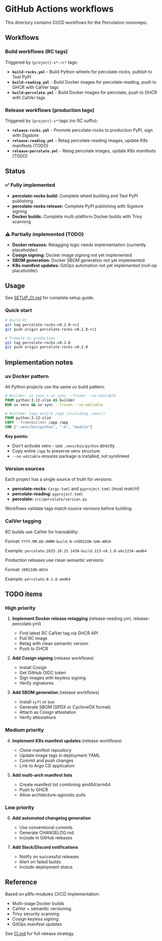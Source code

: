 # GitHub Actions workflows

This directory contains CI/CD workflows for the Percolation monorepo.

## Workflows

### Build workflows (RC tags)

Triggered by `{project}-v*-rc*` tags:

- **`build-rocks.yml`** - Build Python wheels for percolate-rocks, publish to Test PyPI
- **`build-reading.yml`** - Build Docker images for percolate-reading, push to GHCR with CalVer tags
- **`build-percolate.yml`** - Build Docker images for percolate, push to GHCR with CalVer tags

### Release workflows (production tags)

Triggered by `{project}-v*` tags (no RC suffix):

- **`release-rocks.yml`** - Promote percolate-rocks to production PyPI, sign with Sigstore
- **`release-reading.yml`** - Retag percolate-reading images, update K8s manifests (TODO)
- **`release-percolate.yml`** - Retag percolate images, update K8s manifests (TODO)

## Status

### ✅ Fully implemented

- **percolate-rocks build:** Complete wheel building and Test PyPI publishing
- **percolate-rocks release:** Complete PyPI publishing with Sigstore signing
- **Docker builds:** Complete multi-platform Docker builds with Trivy scanning

### ⚠️ Partially implemented (TODO)

- **Docker releases:** Retagging logic needs implementation (currently placeholder)
- **Cosign signing:** Docker image signing not yet implemented
- **SBOM generation:** Docker SBOM generation not yet implemented
- **K8s manifest updates:** GitOps automation not yet implemented (null-op placeholder)

## Usage

See [SETUP_CI.md](../../SETUP_CI.md) for complete setup guide.

### Quick start

```bash
# Build RC
git tag percolate-rocks-v0.2.0-rc1
git push origin percolate-rocks-v0.2.0-rc1

# Promote to production
git tag percolate-rocks-v0.2.0
git push origin percolate-rocks-v0.2.0
```

## Implementation notes

### uv Docker pattern

All Python projects use the same uv build pattern:

```dockerfile
# Builder: uv venv + uv sync --frozen --no-editable
FROM python:3.12-slim AS builder
RUN uv venv && uv sync --frozen --no-editable

# Runtime: Copy entire /app (including .venv/)
FROM python:3.12-slim
COPY --from=builder /app /app
CMD [".venv/bin/python", "-m", "module"]
```

**Key points:**
- Don't activate venv - use `.venv/bin/python` directly
- Copy entire `/app` to preserve venv structure
- `--no-editable` ensures package is installed, not symlinked

### Version sources

Each project has a single source of truth for versions:

- **percolate-rocks:** `Cargo.toml` and `pyproject.toml` (must match!)
- **percolate-reading:** `pyproject.toml`
- **percolate:** `src/percolate/version.py`

Workflows validate tags match source versions before building.

### CalVer tagging

RC builds use CalVer for traceability:

Format: `YYYY.MM.DD.HHMM-build.N-vVERSION-SHA-ARCH`

Example: `percolate:2025.10.25.1430-build.123-v0.1.0-abc1234-amd64`

Production releases use clean semantic versions:

Format: `VERSION-ARCH`

Example: `percolate:0.1.0-amd64`

## TODO items

### High priority

1. **Implement Docker release retagging** (release-reading.yml, release-percolate.yml)
   - Find latest RC CalVer tag via GHCR API
   - Pull RC image
   - Retag with clean semantic version
   - Push to GHCR

2. **Add Cosign signing** (release workflows)
   - Install Cosign
   - Get GitHub OIDC token
   - Sign images with keyless signing
   - Verify signatures

3. **Add SBOM generation** (release workflows)
   - Install `syft` or `bom`
   - Generate SBOM (SPDX or CycloneDX format)
   - Attach as Cosign attestation
   - Verify attestations

### Medium priority

4. **Implement K8s manifest updates** (release workflows)
   - Clone manifest repository
   - Update image tags in deployment YAML
   - Commit and push changes
   - Link to Argo CD application

5. **Add multi-arch manifest lists**
   - Create manifest list combining amd64/arm64
   - Push to GHCR
   - Allow architecture-agnostic pulls

### Low priority

6. **Add automated changelog generation**
   - Use conventional commits
   - Generate CHANGELOG.md
   - Include in GitHub releases

7. **Add Slack/Discord notifications**
   - Notify on successful releases
   - Alert on failed builds
   - Include deployment status

## Reference

Based on p8fs-modules CI/CD implementation:
- Multi-stage Docker builds
- CalVer + semantic versioning
- Trivy security scanning
- Cosign keyless signing
- GitOps manifest updates

See [CI.md](../../CI.md) for full release strategy.
